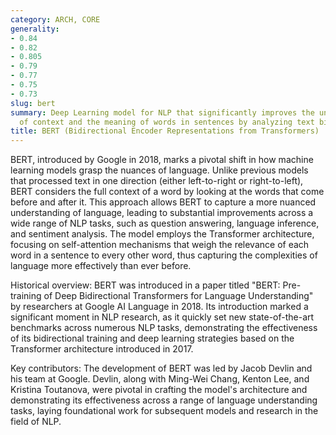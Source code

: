 ```yaml
---
category: ARCH, CORE
generality:
- 0.84
- 0.82
- 0.805
- 0.79
- 0.77
- 0.75
- 0.73
slug: bert
summary: Deep Learning model for NLP that significantly improves the understanding
  of context and the meaning of words in sentences by analyzing text bidirectionally.
title: BERT (Bidirectional Encoder Representations from Transformers)
---
```


BERT, introduced by Google in 2018, marks a pivotal shift in how machine learning models grasp the nuances of language. Unlike previous models that processed text in one direction (either left-to-right or right-to-left), BERT considers the full context of a word by looking at the words that come before and after it. This approach allows BERT to capture a more nuanced understanding of language, leading to substantial improvements across a wide range of NLP tasks, such as question answering, language inference, and sentiment analysis. The model employs the Transformer architecture, focusing on self-attention mechanisms that weigh the relevance of each word in a sentence to every other word, thus capturing the complexities of language more effectively than ever before.

Historical overview: BERT was introduced in a paper titled "BERT: Pre-training of Deep Bidirectional Transformers for Language Understanding" by researchers at Google AI Language in 2018. Its introduction marked a significant moment in NLP research, as it quickly set new state-of-the-art benchmarks across numerous NLP tasks, demonstrating the effectiveness of its bidirectional training and deep learning strategies based on the Transformer architecture introduced in 2017.

Key contributors: The development of BERT was led by Jacob Devlin and his team at Google. Devlin, along with Ming-Wei Chang, Kenton Lee, and Kristina Toutanova, were pivotal in crafting the model's architecture and demonstrating its effectiveness across a range of language understanding tasks, laying foundational work for subsequent models and research in the field of NLP.